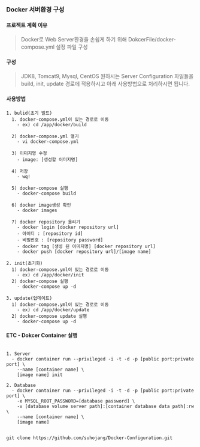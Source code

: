 ### Docker 서버환경 구성

#### 프로젝트 계획 이유
> Docker로 Web Server환경을 손쉽게 하기 위해 DokcerFile/docker-compose.yml 설정 파일 구성

#### 구성
> JDK8, Tomcat9, Mysql, CentOS
> 원하시는 Server Configuration 파일들을 build, init, update 경로에 적용하시고 아래 사용방법으로 처리하시면 됩니다.

#### 사용방법
```
1. bulid(초기 빌드)
  1. docker-compose.yml이 있는 경로로 이동
    - ex) cd /app/docker/build
  
  2) docker-compose.yml 열기
    - vi docker-compose.yml

  3) 이미지명 수정
    - image: [생성할 이미지명]
  
  4) 저장
    - wq!  
    
  5) docker-compose 실행
    - docker-compose build
  
  6) docker image생성 확인
    - docker images
  
  7) docker repository 올리기
    - docker login [docker repository url]
    - 아이디 : [repository id]
    - 비밀번호 : [repository password]
    - docker tag [생성 된 이미지명] [docker repository url]
    - docker push [docker repository url]/[image name]

2. init(초기화)
  1) docker-compose.yml이 있는 경로로 이동
    - ex) cd /app/docker/init
  2) docker-compose 실행
    - docker-compose up -d

3. update(업데이트)
  1) docker-compose.yml이 있는 경로로 이동
    - ex) cd /app/docker/update
  2) docker-compose update 실행
    - docker-compose up -d
```

#### ETC - Dokcer Container 실행
```

1. Server
  - docker container run --privileged -i -t -d -p [public port:private port] \
    --name [container name] \
    [image name] init

2. Database
  - docker container run --privileged -i -t -d -p [public port:private port] \ 
    -e MYSQL_ROOT_PASSWORD=[database password] \
    -v [database volume server path]:[container database data path]:rw \
    --name [container name] \
    [image name]
    
```


```
git clone https://github.com/suhojang/Docker-Configuration.git
```
